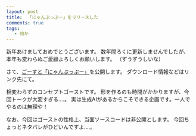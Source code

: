 ```yaml
---
layout: post
title:  「にゃんぷっぷー」をリリースした
comments: true
tags:
   - 伺か
---
```


新年あけましておめでとうございます。
数年間ろくに更新しませんでしたが、本年も変わらぬご愛顧よろしくお願いします。
（ずうずうしいな）

さて、[ごーすと「にゃんぷっぷー」](/nyan-pu-puu/)を公開します。
ダウンロード情報などはリンク先にて。

相変わらずのコンセプトゴーストです。
形を作るのも時間がかかりますが、今回トークが大変すぎる‥‥。
実は生成AIがあるからこそできる企画です。一人でやるのは無理や！

なお、今回はゴーストの性格上、当面ソースコードは非公開とします。
今回ちょっとネタバレがひどいんですよ‥‥。